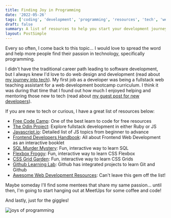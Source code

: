 ```yaml
---
title: Finding Joy in Programming
date: '2022-05-26'
tags: ['coding', 'development', 'programming', 'resources', 'tech', 'web']
draft: false
summary: A list of resources to help you start your development journey
layout: PostSimple
---
```


Every so often, I come back to this topic...
I would love to spread the word and help more people find their passion in technology, specifically programming.

I didn't have the traditional career path leading to software development, but I always knew I'd love to do web design and development (read about [my journey into tech](/blog/tech-stuff/tech-journey-begins)). My first job as a developer was being a fullstack web teaching assistant for a web development bootcamp curriculum. I think it was during that time that I found out how much I enjoyed helping and mentoring those new to tech (read about [my guest post for new developers](/blog/tech-stuff/letters-to-a-new-developer)).

If you are new to tech or curious, I have a great list of resources below:

- [Free Code Camp](https://www.freecodecamp.org/): One of the best learn to code for free resources
- [The Odin Project](https://www.theodinproject.com/paths): Explore fullstack development in either Ruby or JS
- [Javascript.io](https://javascript.info/intro): Detailed list of JS topics from beginner to advance
- [Frontend Developers Handbook](https://frontendmasters.com/guides/front-end-handbook/2019/): All about Frontend Web Development as an interactive booklet
- [SQL Murder Mystery](https://mystery.knightlab.com/): Fun, interactive way to learn SQL
- [Flexbox Froggy](https://flexboxfroggy.com/): Fun, interactive way to learn CSS Flexbox
- [CSS Grid Garden](http://cssgridgarden.com/): Fun, interactive way to learn CSS Grids
- [Github Learning Lab](https://lab.github.com/): Github has integrated projects to learn Git and Github
- [Awesome Web Development Resources](https://github.com/markodenic/web-development-resources): Can't leave this gem off the list!

Maybe someday I'll find some mentees that share my same passion... until then, I'm going to start hanging out at MeetUps for some coffee and code!

And lastly, just for the giggles!

![joys of programming](https://programmerhumor.io/wp-content/uploads/2021/07/programmerhumor-io-linux-memes-programming-memes-59ba7be85ea879b.jpg)

